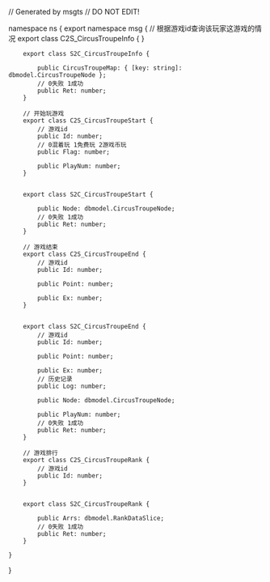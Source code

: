 // Generated by msgts
// DO NOT EDIT!

namespace ns {
	export namespace msg {
		// 根据游戏id查询该玩家这游戏的情况
		export class C2S_CircusTroupeInfo {	
		}
		
		
		export class S2C_CircusTroupeInfo {	
			
			public CircusTroupeMap: { [key: string]: dbmodel.CircusTroupeNode }; 
			// 0失败 1成功
			public Ret: number; 
		}
		
		// 开始玩游戏
		export class C2S_CircusTroupeStart {	
			// 游戏id
			public Id: number; 
			// 0混着玩 1免费玩 2游戏币玩
			public Flag: number; 
			
			public PlayNum: number; 
		}
		
		
		export class S2C_CircusTroupeStart {	
			
			public Node: dbmodel.CircusTroupeNode; 
			// 0失败 1成功
			public Ret: number; 
		}
		
		// 游戏结束
		export class C2S_CircusTroupeEnd {	
			// 游戏id
			public Id: number; 
			
			public Point: number; 
			
			public Ex: number; 
		}
		
		
		export class S2C_CircusTroupeEnd {	
			// 游戏id
			public Id: number; 
			
			public Point: number; 
			
			public Ex: number; 
			// 历史记录
			public Log: number; 
			
			public Node: dbmodel.CircusTroupeNode; 
			
			public PlayNum: number; 
			// 0失败 1成功
			public Ret: number; 
		}
		
		// 游戏排行
		export class C2S_CircusTroupeRank {	
			// 游戏id
			public Id: number; 
		}
		
		
		export class S2C_CircusTroupeRank {	
			
			public Arrs: dbmodel.RankDataSlice; 
			// 0失败 1成功
			public Ret: number; 
		}
		
	}
}
